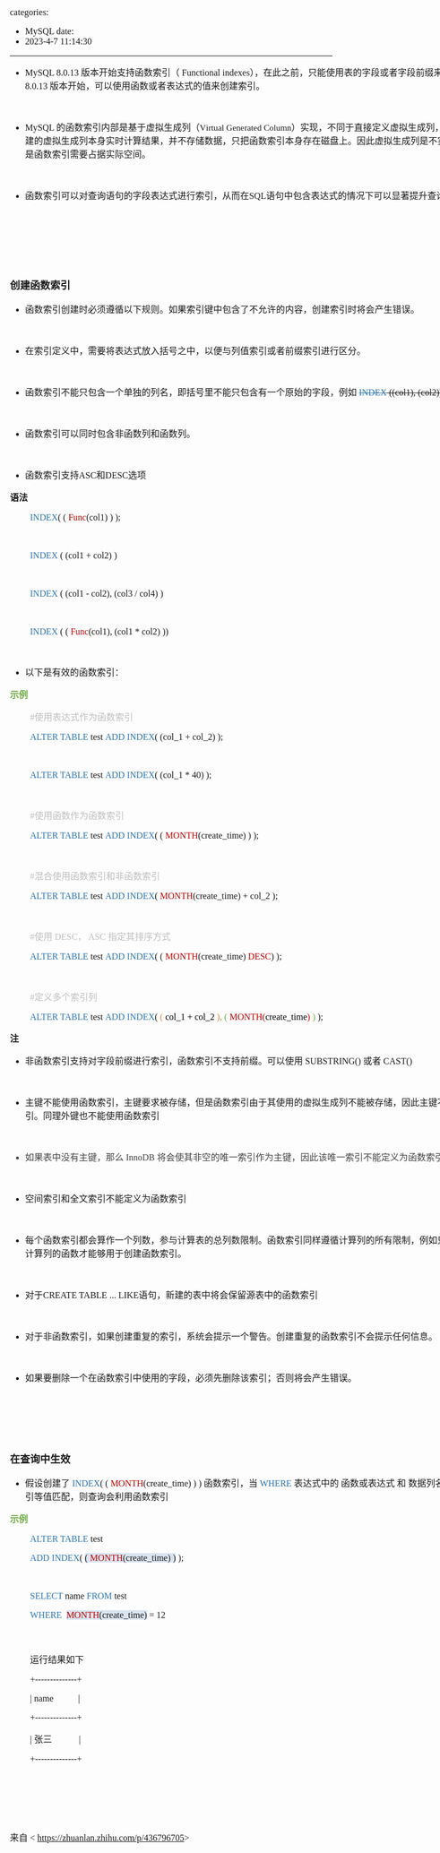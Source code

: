 categories:
- MySQL
date:
- 2023-4-7 11:14:30
---

<body lang=zh-CN style='font-family:"Microsoft YaHei UI";font-size:12.0pt'>
<!--StartFragment-->

<div style='direction:ltr;border-width:100%'>

<div style='direction:ltr;margin-top:0in;margin-left:0in;width:9.3361in'>

<div style='direction:ltr;margin-top:0in;margin-left:0in;width:9.3361in'>

<ul type=disc style='direction:ltr;unicode-bidi:embed;margin-top:0in;
 margin-bottom:0in'>
 <li style='margin-top:0;margin-bottom:0;vertical-align:middle'><span
     style='font-family:"Comic Sans MS";font-size:12.0pt'>MySQL 8.0.13 </span><span
     style='font-family:"Microsoft YaHei UI";font-size:12.0pt'>版本开始支持函数索引（</span><span
     style='font-family:"Comic Sans MS";font-size:12.0pt'> Functional indexes</span><span
     style='font-family:"Microsoft YaHei UI";font-size:12.0pt'>），在此之前，只能使用表的字段或者字段前缀来创建索引，从</span><span
     style='font-family:"Comic Sans MS";font-size:12.0pt'> 8.0.13 </span><span
     style='font-family:"Microsoft YaHei UI";font-size:12.0pt'>版本开始，可以使用函数或者表达式的值来创建索引。</span></li>
</ul>

<p style='font-family:"Comic Sans MS";font-size:12.0pt'>&nbsp;</p>

<ul type=disc style='direction:ltr;unicode-bidi:embed;margin-top:0in;
 margin-bottom:0in'>
 <li style='margin-top:0;margin-bottom:0;vertical-align:middle'><span
     style='font-family:"Comic Sans MS";font-size:12.0pt' lang=zh-CN>MySQL </span><span
     style='font-family:"Microsoft YaHei UI";font-size:12.0pt' lang=zh-CN>的函数索引内部是基于虚拟生成列（</span><span
     style='font-family:"Comic Sans MS";font-size:11.5pt' lang=en-US>V</span><span
     style='font-family:"Comic Sans MS";font-size:11.5pt' lang=zh-CN>irtual
     Generated Column</span><span style='font-family:"Microsoft YaHei UI";
     font-size:12.0pt' lang=zh-CN>）实现，不同于直接定义虚拟生成列，函数索引自动创建的虚拟生成列本身实时计算结果，并不存储数据，只把函数索引本身存在磁盘上。因此虚拟生成列是不实际占用空间，但是函数索引需要占据实际空间。</span></li>
</ul>

<p style='font-family:"Comic Sans MS";font-size:12.0pt'>&nbsp;</p>

<ul type=disc style='direction:ltr;unicode-bidi:embed;margin-top:0in;
 margin-bottom:0in'>
 <li style='margin-top:0;margin-bottom:0;vertical-align:middle'><span
     style='font-family:"Microsoft YaHei UI";font-size:12.0pt'>函数索引可以对查询语句的字段表达式进行索引，从而在</span><span
     style='font-family:"Comic Sans MS";font-size:12.0pt'>SQL</span><span
     style='font-family:"Microsoft YaHei UI";font-size:12.0pt'>语句中包含表达式的情况下可以显著提升查询性能。</span></li>
</ul>

<p style='font-family:"Comic Sans MS";font-size:13.5pt'>&nbsp;</p>

<p style='font-family:"Comic Sans MS";font-size:13.5pt'>&nbsp;</p>

<p style='font-family:"Comic Sans MS";font-size:13.5pt'>&nbsp;</p>

<p style='font-family:"Microsoft YaHei UI";font-size:13.5pt'><span
style='font-weight:bold'>创建函数索引</span></p>

<ul type=disc style='direction:ltr;unicode-bidi:embed;margin-top:0in;
 margin-bottom:0in'>
 <li style='margin-top:0;margin-bottom:0;vertical-align:middle'><span
     style='font-family:"Microsoft YaHei UI";font-size:12.0pt'>函数索引创建时必须遵循以下规则。如果索引键中包含了不允许的内容，创建索引时将会产生错误。</span></li>
</ul>

<p style='margin-left:.375in;font-family:"Comic Sans MS";font-size:
12.0pt'>&nbsp;</p>

<ul type=disc style='direction:ltr;unicode-bidi:embed;margin-top:0in;
 margin-bottom:0in'>
 <li style='margin-top:0;margin-bottom:0;vertical-align:middle'><span
     style='font-family:"Microsoft YaHei UI";font-size:12.0pt'>在索引定义中，需要将表达式放入括号之中，以便与列值索引或者前缀索引进行区分。</span></li>
</ul>

<p style='margin-left:.75in;font-family:"Comic Sans MS";font-size:
12.0pt'>&nbsp;</p>

<ul type=disc style='direction:ltr;unicode-bidi:embed;margin-top:0in;
 margin-bottom:0in'>
 <li style='margin-top:0;margin-bottom:0;vertical-align:middle'><span
     style='font-family:"Microsoft YaHei UI";font-size:12.0pt' lang=zh-CN>函数索引不能只包含一个单独的列名，即括号里不能只包含有一个原始的字段，例如</span><span
     style='font-family:"Comic Sans MS";font-size:12.0pt' lang=en-US> </span><span
     style='text-decoration:line-through;font-family:"Comic Sans MS";
     font-size:12.0pt;color:#2E75B5' lang=zh-CN>INDEX</span><span
     style='text-decoration:line-through;font-family:"Comic Sans MS";
     font-size:12.0pt' lang=zh-CN> ((col1), (col2))</span></li>
</ul>

<p style='margin-left:.75in;font-family:"Comic Sans MS";font-size:
12.0pt'>&nbsp;</p>

<ul type=disc style='direction:ltr;unicode-bidi:embed;margin-top:0in;
 margin-bottom:0in'>
 <li style='margin-top:0;margin-bottom:0;vertical-align:middle'><span
     style='font-family:"Microsoft YaHei UI";font-size:12.0pt'>函数索引可以同时包含非函数列和函数列。</span></li>
</ul>

<p style='margin-left:.75in;font-family:"Comic Sans MS";font-size:
12.0pt'>&nbsp;</p>

<ul type=disc style='direction:ltr;unicode-bidi:embed;margin-top:0in;
 margin-bottom:0in'>
 <li style='margin-top:0;margin-bottom:0;vertical-align:middle'><span
     style='font-family:"Microsoft YaHei UI";font-size:12.0pt'>函数索引支持</span><span
     style='font-family:"Comic Sans MS";font-size:12.0pt'>ASC</span><span
     style='font-family:"Microsoft YaHei UI";font-size:12.0pt'>和</span><span
     style='font-family:"Comic Sans MS";font-size:12.0pt'>DESC</span><span
     style='font-family:"Microsoft YaHei UI";font-size:12.0pt'>选项</span></li>
</ul>

<p style='font-family:"Microsoft YaHei UI";font-size:12.0pt'><span
style='font-weight:bold'>语法</span></p>

<p style='margin-left:.375in;font-family:"Comic Sans MS";font-size:
12.0pt'><span style='color:#2E75B5' lang=zh-CN>INDEX</span><span lang=zh-CN>(</span><span
lang=en-US> </span><span lang=zh-CN>(</span><span lang=en-US> </span><span
style='color:#C00000' lang=en-US>Func</span><span lang=zh-CN>(</span><span
lang=en-US>col1</span><span lang=zh-CN>)</span><span lang=en-US> </span><span
lang=zh-CN>)</span><span lang=en-US> </span><span lang=zh-CN>);</span></p>

<p style='margin-left:.375in;font-family:"Comic Sans MS";font-size:
12.0pt'>&nbsp;</p>

<p style='margin-left:.375in;font-family:"Comic Sans MS";font-size:
12.0pt'><span style='color:#2E75B5' lang=zh-CN>INDEX</span><span lang=zh-CN> (</span><span
lang=en-US> </span><span lang=zh-CN>(col1 + col2)</span><span lang=en-US> </span><span
lang=zh-CN>)</span></p>

<p style='margin-left:.375in;font-family:"Comic Sans MS";font-size:
12.0pt'>&nbsp;</p>

<p style='margin-left:.375in;font-family:"Comic Sans MS";font-size:
12.0pt'><span style='color:#2E75B5' lang=zh-CN>INDEX</span><span lang=zh-CN> (</span><span
lang=en-US> </span><span lang=zh-CN>(col1 </span><span lang=en-US>-</span><span
lang=zh-CN> col2), (col3 </span><span lang=en-US>/</span><span lang=zh-CN>
col4)</span><span lang=en-US> </span><span lang=zh-CN>)</span></p>

<p style='margin-left:.375in;font-family:"Comic Sans MS";font-size:
12.0pt'>&nbsp;</p>

<p style='margin-left:.375in;font-family:"Comic Sans MS";font-size:
12.0pt'><span style='color:#2E75B5' lang=zh-CN>INDEX</span><span lang=zh-CN> (</span><span
lang=en-US> </span><span lang=zh-CN>(</span><span lang=en-US> </span><span
style='color:#C00000' lang=en-US>Func</span><span lang=zh-CN>(</span><span
lang=en-US>col1</span><span lang=zh-CN>)</span><span lang=en-US>, </span><span
lang=zh-CN>(col1 </span><span lang=en-US>*</span><span lang=zh-CN> col2)</span><span
lang=en-US> </span><span lang=zh-CN>))</span></p>

<p style='margin-left:.375in;font-family:"Comic Sans MS";font-size:
12.0pt'>&nbsp;</p>

<ul type=disc style='direction:ltr;unicode-bidi:embed;margin-top:0in;
 margin-bottom:0in'>
 <li style='margin-top:0;margin-bottom:0;vertical-align:middle'><span
     style='font-family:"Microsoft YaHei UI";font-size:12.0pt'>以下是有效的函数索引：</span></li>
</ul>

<p style='font-family:"Microsoft YaHei UI";font-size:12.0pt;
color:#70AD47'><span style='font-weight:bold'>示例</span></p>

<p style='margin-left:.375in;font-size:12.0pt;color:#BFBFBF'><span
style='font-family:"Comic Sans MS"' lang=en-US>#</span><span style='font-family:
"Microsoft YaHei UI"' lang=zh-CN>使用表达式作为函数索引</span></p>

<p style='margin-left:.375in;font-family:"Comic Sans MS";font-size:
12.0pt'><span style='color:#2E75B5' lang=en-US>ALTER TABLE</span><span
lang=zh-CN> t</span><span lang=en-US>est</span><span lang=zh-CN> </span><span
style='color:#2E75B5' lang=en-US>ADD</span><span lang=zh-CN> </span><span
style='color:#2E75B5' lang=zh-CN>INDEX</span><span lang=zh-CN>(</span><span
lang=en-US> (col_1 + col_2) </span><span lang=zh-CN>);</span></p>

<p style='margin-left:.375in;font-family:"Comic Sans MS";font-size:
12.0pt'>&nbsp;</p>

<p style='margin-left:.375in;font-family:"Comic Sans MS";font-size:
12.0pt'><span style='color:#2E75B5' lang=en-US>ALTER TABLE</span><span
lang=zh-CN> t</span><span lang=en-US>est</span><span lang=zh-CN> </span><span
style='color:#2E75B5' lang=en-US>ADD</span><span lang=zh-CN> </span><span
style='color:#2E75B5' lang=zh-CN>INDEX</span><span lang=zh-CN>(</span><span
lang=en-US> (col_1 * 40) </span><span lang=zh-CN>);</span></p>

<p style='margin-left:.375in;font-family:"Comic Sans MS";font-size:
12.0pt'>&nbsp;</p>

<p style='margin-left:.375in;font-size:12.0pt;color:#BFBFBF'><span
style='font-family:"Comic Sans MS"' lang=en-US>#</span><span style='font-family:
"Microsoft YaHei UI"' lang=zh-CN>使用函数作为函数索引</span></p>

<p style='margin-left:.375in;font-family:"Comic Sans MS";font-size:
12.0pt'><span style='color:#2E75B5' lang=en-US>ALTER TABLE</span><span
lang=zh-CN> t</span><span lang=en-US>est</span><span lang=zh-CN> </span><span
style='color:#2E75B5' lang=en-US>ADD</span><span lang=zh-CN> </span><span
style='color:#2E75B5' lang=zh-CN>INDEX</span><span lang=zh-CN>(</span><span
lang=en-US> </span><span lang=zh-CN>(</span><span lang=en-US> </span><span
style='color:#C00000' lang=zh-CN>MONTH</span><span lang=zh-CN>(create_time)</span><span
lang=en-US> </span><span lang=zh-CN>)</span><span lang=en-US> </span><span
lang=zh-CN>);</span></p>

<p style='margin-left:.375in;font-family:"Comic Sans MS";font-size:
12.0pt'>&nbsp;</p>

<p style='margin-left:.375in;font-size:12.0pt;color:#BFBFBF'><span
style='font-family:"Comic Sans MS"' lang=en-US>#</span><span style='font-family:
"Microsoft YaHei UI"' lang=zh-CN>混合使用函数索引和非函数索引</span></p>

<p style='margin-left:.375in;font-family:"Comic Sans MS";font-size:
12.0pt'><span style='color:#2E75B5' lang=en-US>ALTER TABLE</span><span
lang=zh-CN> t</span><span lang=en-US>est</span><span lang=zh-CN> </span><span
style='color:#2E75B5' lang=en-US>ADD</span><span lang=zh-CN> </span><span
style='color:#2E75B5' lang=zh-CN>INDEX</span><span lang=zh-CN>(</span><span
lang=en-US> </span><span style='color:#C00000' lang=zh-CN>MONTH</span><span
lang=zh-CN>(create_time)</span><span lang=en-US> + col_2 </span><span
lang=zh-CN>);</span></p>

<p style='margin-left:.375in;font-family:"Comic Sans MS";font-size:
12.0pt'>&nbsp;</p>

<p style='margin-left:.375in;font-size:12.0pt;color:#BFBFBF'><span
style='font-family:"Comic Sans MS"' lang=en-US>#</span><span style='font-family:
"Microsoft YaHei UI"' lang=zh-CN>使用</span><span style='font-family:"Comic Sans MS"'
lang=zh-CN> DESC</span><span style='font-family:"Microsoft YaHei UI"'
lang=zh-CN>，</span><span style='font-family:"Comic Sans MS"' lang=zh-CN> ASC </span><span
style='font-family:"Microsoft YaHei UI"' lang=zh-CN>指定其排序方式</span></p>

<p style='margin-left:.375in;font-family:"Comic Sans MS";font-size:
12.0pt'><span style='color:#2E75B5' lang=en-US>ALTER TABLE</span><span
lang=zh-CN> t</span><span lang=en-US>est</span><span lang=zh-CN> </span><span
style='color:#2E75B5' lang=en-US>ADD</span><span lang=zh-CN> </span><span
style='color:#2E75B5' lang=zh-CN>INDEX</span><span lang=zh-CN>(</span><span
lang=en-US> </span><span lang=zh-CN>(</span><span lang=en-US> </span><span
style='color:#C00000' lang=zh-CN>MONTH</span><span lang=zh-CN>(create_time)</span><span
lang=en-US> </span><span style='color:#C00000' lang=en-US>DESC</span><span
lang=zh-CN>)</span><span lang=en-US> </span><span lang=zh-CN>);</span></p>

<p style='margin-left:.375in;font-family:"Comic Sans MS";font-size:
12.0pt'>&nbsp;</p>

<p style='margin-left:.375in;font-size:12.0pt;color:#BFBFBF'><span
style='font-family:"Comic Sans MS"' lang=en-US>#</span><span style='font-family:
"Microsoft YaHei UI"' lang=zh-CN>定义多个索引列</span></p>

<p style='margin-left:.375in;font-family:"Comic Sans MS";font-size:
12.0pt'><span style='color:#2E75B5' lang=en-US>ALTER TABLE</span><span
lang=zh-CN> t</span><span lang=en-US>est</span><span lang=zh-CN> </span><span
style='color:#2E75B5' lang=en-US>ADD</span><span lang=zh-CN> </span><span
style='color:#2E75B5' lang=zh-CN>INDEX</span><span lang=zh-CN>(</span><span
lang=en-US> </span><span style='color:#ED7D31' lang=zh-CN>(</span><span
style='color:#ED7D31' lang=en-US> </span><span style='color:black' lang=en-US>col_1
+ col_2 </span><span style='color:#ED7D31' lang=zh-CN>)</span><span
style='color:#70AD47' lang=en-US>, </span><span style='color:#70AD47'
lang=zh-CN>(</span><span style='color:#C00000' lang=en-US> </span><span
style='color:#C00000' lang=zh-CN>MONTH(</span><span style='color:black'
lang=zh-CN>create_time</span><span style='color:#C00000' lang=zh-CN>)</span><span
lang=en-US> </span><span style='color:#70AD47' lang=zh-CN>)</span><span
lang=en-US> </span><span lang=zh-CN>);</span></p>

<p style='font-family:"Microsoft YaHei UI";font-size:12.0pt'><span
style='font-weight:bold'>注</span></p>

<ul type=disc style='direction:ltr;unicode-bidi:embed;margin-top:0in;
 margin-bottom:0in'>
 <li style='margin-top:0;margin-bottom:0;vertical-align:middle'><span
     style='font-family:"Microsoft YaHei UI";font-size:12.0pt'>非函数索引支持对字段前缀进行索引，函数索引不支持前缀。可以使用</span><span
     style='font-family:"Comic Sans MS";font-size:12.0pt'> SUBSTRING() </span><span
     style='font-family:"Microsoft YaHei UI";font-size:12.0pt'>或者</span><span
     style='font-family:"Comic Sans MS";font-size:12.0pt'> CAST()</span></li>
</ul>

<p style='margin-left:.375in;font-family:"Comic Sans MS";font-size:
12.0pt'>&nbsp;</p>

<ul type=disc style='direction:ltr;unicode-bidi:embed;margin-top:0in;
 margin-bottom:0in'>
 <li style='margin-top:0;margin-bottom:0;vertical-align:middle'><span
     style='font-family:"Microsoft YaHei UI";font-size:12.0pt'>主键不能使用函数索引，主键要求被存储，但是函数索引由于其使用的虚拟生成列不能被存储，因此主键不能使用函数索引。同理外键也不能使用函数索引</span></li>
</ul>

<p style='font-family:"Comic Sans MS";font-size:12.0pt'>&nbsp;</p>

<ul type=disc style='direction:ltr;unicode-bidi:embed;margin-top:0in;
 margin-bottom:0in'>
 <li style='margin-top:0;margin-bottom:0;vertical-align:middle;color:#444444'><span
     style='font-family:"Microsoft YaHei UI";font-size:12.0pt'>如果表中没有主键，那么</span><span
     style='font-family:"Comic Sans MS";font-size:12.0pt'> InnoDB </span><span
     style='font-family:"Microsoft YaHei UI";font-size:12.0pt'>将会使其非空的唯一索引作为主键，因此该唯一索引不能定义为函数索引</span></li>
</ul>

<p style='margin-left:.375in;font-family:"Comic Sans MS";font-size:
12.0pt'>&nbsp;</p>

<ul type=disc style='direction:ltr;unicode-bidi:embed;margin-top:0in;
 margin-bottom:0in'>
 <li style='margin-top:0;margin-bottom:0;vertical-align:middle'><span
     style='font-family:"Microsoft YaHei UI";font-size:12.0pt'>空间索引和全文索引不能定义为函数索引</span></li>
</ul>

<p style='font-family:"Comic Sans MS";font-size:12.0pt'>&nbsp;</p>

<ul type=disc style='direction:ltr;unicode-bidi:embed;margin-top:0in;
 margin-bottom:0in'>
 <li style='margin-top:0;margin-bottom:0;vertical-align:middle'><span
     style='font-family:"Microsoft YaHei UI";font-size:12.0pt'>每个函数索引都会算作一个列数，参与计算表的总列数限制。函数索引同样遵循计算列的所有限制，例如只有那些能够用于计算列的函数才能够用于创建函数索引。</span></li>
</ul>

<p style='margin-left:.375in;font-family:"Comic Sans MS";font-size:
12.0pt'>&nbsp;</p>

<ul type=disc style='direction:ltr;unicode-bidi:embed;margin-top:0in;
 margin-bottom:0in'>
 <li style='margin-top:0;margin-bottom:0;vertical-align:middle'><span
     style='font-family:"Microsoft YaHei UI";font-size:12.0pt'>对于</span><span
     style='font-family:"Comic Sans MS";font-size:12.0pt'>CREATE TABLE ... LIKE</span><span
     style='font-family:"Microsoft YaHei UI";font-size:12.0pt'>语句，新建的表中将会保留源表中的函数索引</span></li>
</ul>

<p style='font-family:"Comic Sans MS";font-size:12.0pt'>&nbsp;</p>

<ul type=disc style='direction:ltr;unicode-bidi:embed;margin-top:0in;
 margin-bottom:0in'>
 <li style='margin-top:0;margin-bottom:0;vertical-align:middle'><span
     style='font-family:"Microsoft YaHei UI";font-size:12.0pt'>对于非函数索引，如果创建重复的索引，系统会提示一个警告。创建重复的函数索引不会提示任何信息。</span></li>
</ul>

<p style='margin-left:.375in;font-family:"Comic Sans MS";font-size:
12.0pt'>&nbsp;</p>

<ul type=disc style='direction:ltr;unicode-bidi:embed;margin-top:0in;
 margin-bottom:0in'>
 <li style='margin-top:0;margin-bottom:0;vertical-align:middle'><span
     style='font-family:"Microsoft YaHei UI";font-size:12.0pt'>如果要删除一个在函数索引中使用的字段，必须先删除该索引；否则将会产生错误。</span></li>
</ul>

<p style='font-family:"Comic Sans MS";font-size:12.0pt'>&nbsp;</p>

<p style='font-family:"Comic Sans MS";font-size:12.0pt'>&nbsp;</p>

<p style='font-family:"Comic Sans MS";font-size:12.0pt'>&nbsp;</p>

<p style='font-family:"Microsoft YaHei UI";font-size:13.5pt'><span
style='font-weight:bold'>在查询中生效</span></p>

<ul type=disc style='direction:ltr;unicode-bidi:embed;margin-top:0in;
 margin-bottom:0in'>
 <li style='margin-top:0;margin-bottom:0;vertical-align:middle'><span
     style='font-family:"Microsoft YaHei UI";font-size:12.0pt' lang=zh-CN>假设创建了</span><span
     style='font-family:"Comic Sans MS";font-size:12.0pt' lang=en-US> </span><span
     style='font-family:"Comic Sans MS";font-size:12.0pt;color:#2E75B5'
     lang=zh-CN>INDEX</span><span style='font-family:"Comic Sans MS";
     font-size:12.0pt' lang=zh-CN>(</span><span style='font-family:"Comic Sans MS";
     font-size:12.0pt' lang=en-US> </span><span style='font-family:"Comic Sans MS";
     font-size:12.0pt' lang=zh-CN>(</span><span style='font-family:"Comic Sans MS";
     font-size:12.0pt' lang=en-US> </span><span style='font-family:"Comic Sans MS";
     font-size:12.0pt;color:#C00000' lang=zh-CN>MONTH</span><span
     style='font-family:"Comic Sans MS";font-size:12.0pt' lang=zh-CN>(create_time)</span><span
     style='font-family:"Comic Sans MS";font-size:12.0pt' lang=en-US> </span><span
     style='font-family:"Comic Sans MS";font-size:12.0pt' lang=zh-CN>)</span><span
     style='font-family:"Comic Sans MS";font-size:12.0pt' lang=en-US> </span><span
     style='font-family:"Comic Sans MS";font-size:12.0pt' lang=zh-CN>)</span><span
     style='font-family:"Comic Sans MS";font-size:12.0pt' lang=en-US> </span><span
     style='font-family:"Microsoft YaHei UI";font-size:12.0pt' lang=zh-CN>函数索引，当</span><span
     style='font-family:"Comic Sans MS";font-size:12.0pt' lang=en-US> </span><span
     style='font-family:"Comic Sans MS";font-size:12.0pt;color:#2E75B5'
     lang=en-US>WHERE </span><span style='font-family:"Microsoft YaHei UI";
     font-size:12.0pt' lang=zh-CN>表达式中的</span><span style='font-family:"Comic Sans MS";
     font-size:12.0pt' lang=en-US> </span><span style='font-family:"Microsoft YaHei UI";
     font-size:12.0pt' lang=zh-CN>函数或表达式</span><span style='font-family:"Comic Sans MS";
     font-size:12.0pt' lang=en-US> </span><span style='font-family:"Microsoft YaHei UI";
     font-size:12.0pt' lang=zh-CN>和</span><span style='font-family:"Comic Sans MS";
     font-size:12.0pt' lang=en-US> </span><span style='font-family:"Microsoft YaHei UI";
     font-size:12.0pt' lang=zh-CN>数据列名</span><span style='font-family:"Comic Sans MS";
     font-size:12.0pt' lang=en-US> </span><span style='font-family:"Microsoft YaHei UI";
     font-size:12.0pt' lang=zh-CN>和创建的函数索引等值匹配，则查询会利用函数索引</span></li>
</ul>

<p style='font-family:"Microsoft YaHei UI";font-size:12.0pt;
color:#70AD47'><span style='font-weight:bold'>示例</span></p>

<p style='margin-left:.375in;font-family:"Comic Sans MS";font-size:
12.0pt'><span style='color:#2E75B5' lang=en-US>ALTER TABLE</span><span
lang=zh-CN> t</span><span lang=en-US>est</span><span lang=zh-CN> </span></p>

<p style='margin-left:.375in;font-family:"Comic Sans MS";font-size:
12.0pt'><span style='color:#2E75B5' lang=en-US>ADD</span><span lang=zh-CN> </span><span
style='color:#2E75B5' lang=zh-CN>INDEX</span><span lang=zh-CN>(</span><span
lang=en-US> </span><span style='background:#DBE5F1' lang=zh-CN>(</span><span
style='background:#DBE5F1' lang=en-US> </span><span style='color:#C00000;
background:#DBE5F1' lang=zh-CN>MONTH</span><span style='background:#DBE5F1'
lang=zh-CN>(create_time)</span><span style='background:#DBE5F1' lang=en-US> </span><span
style='background:#DBE5F1' lang=zh-CN>)</span><span lang=en-US> </span><span
lang=zh-CN>);</span></p>

<p style='margin-left:.375in;font-family:"Comic Sans MS";font-size:
12.0pt;color:#70AD47'>&nbsp;</p>

<p style='margin-left:.375in;font-family:"Comic Sans MS";font-size:
12.0pt' lang=en-US><span style='color:#2E75B5'>SELECT</span> name <span
style='color:#2E75B5'>FROM</span> test </p>

<p style='margin-left:.375in;font-family:"Comic Sans MS";font-size:
12.0pt'><span style='color:#2E75B5' lang=en-US>WHERE</span><span lang=en-US><span
style='mso-spacerun:yes'>  </span></span><span style='color:#C00000;background:
#DBE5F1' lang=zh-CN>MONTH</span><span style='background:#DBE5F1' lang=zh-CN>(create_time)</span><span
lang=en-US> = 12</span></p>

<p style='font-family:"Comic Sans MS";font-size:13.5pt'>&nbsp;</p>

<p style='margin-left:.375in;font-family:"Microsoft YaHei UI";
font-size:12.0pt'>运行结果如下</p>

<p style='margin-left:.375in;font-family:"Comic Sans MS";font-size:
12.0pt'>+--------------+</p>

<p style='margin-left:.375in;font-family:"Comic Sans MS";font-size:
12.0pt'><span lang=zh-CN>| </span><span lang=en-US>name<span
style='mso-spacerun:yes'>           </span></span><span lang=zh-CN>|</span></p>

<p style='margin-left:.375in;font-family:"Comic Sans MS";font-size:
12.0pt'>+--------------+</p>

<p style='margin-left:.375in;font-size:12.0pt'><span
style='font-family:"Comic Sans MS"' lang=zh-CN>| </span><span style='font-family:
"Microsoft YaHei UI"' lang=zh-CN>张三</span><span style='font-family:"Comic Sans MS"'
lang=en-US><span style='mso-spacerun:yes'>           </span></span><span
style='font-family:"Comic Sans MS"' lang=zh-CN><span
style='mso-spacerun:yes'> </span>|</span></p>

<p style='margin-left:.375in;font-family:"Comic Sans MS";font-size:
12.0pt'>+--------------+</p>

<p style='font-family:"Comic Sans MS";font-size:12.0pt'>&nbsp;</p>

<p style='font-family:"Comic Sans MS";font-size:12.0pt'>&nbsp;</p>

<p style='font-family:"Comic Sans MS";font-size:12.0pt'>&nbsp;</p>

<p style='font-size:12.0pt'><span style='font-family:"Microsoft YaHei UI"'
lang=zh-CN>来自</span><span style='font-family:"Comic Sans MS"' lang=en-US> &lt; </span><a
href="https://zhuanlan.zhihu.com/p/436796705"><span style='font-family:"Comic Sans MS"'
lang=zh-CN>https://zhuanlan.zhihu.com/p/436796705</span></a><span
style='font-family:"Comic Sans MS"' lang=en-US>&gt;</span></p>

</div>

</div>

</div>

<!--EndFragment-->
</body>